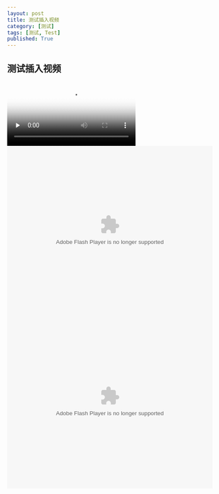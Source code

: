 ```yaml
---
layout: post
title: 测试插入视频
category: [测试]
tags: [测试, Test]
published: True
---
```



## 测试插入视频 ##

<video id="video" controls="" preload="none" poster="http://media.w3.org/2010/05/sintel/poster.png">
      <source id="mp4" src="http://media.w3.org/2010/05/sintel/trailer.mp4" type="video/mp4">
      <source id="webm" src="http://media.w3.org/2010/05/sintel/trailer.webm" type="video/webm">
      <source id="ogv" src="http://media.w3.org/2010/05/sintel/trailer.ogv" type="video/ogg">
      <p>Your user agent does not support the HTML5 Video element.</p>
    </video>


<embed src="http://www.tudou.com/v/wUATiI0ul_k/&bid=05&resourceId=0_05_05_99/v.swf" type="application/x-shockwave-flash" allowscriptaccess="always" allowfullscreen="true" wmode="opaque" width="480" height="400">

<embed src="http://player.youku.com/player.php/sid/XNjIwMzUwNTg0/v.swf" allowFullScreen="true" quality="high" width="480" height="400" align="middle" allowScriptAccess="always" type="application/x-shockwave-flash">
